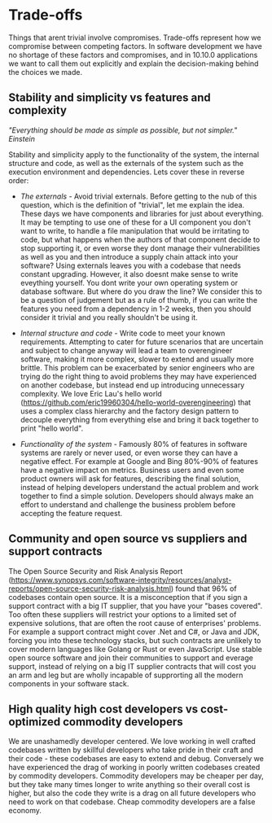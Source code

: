 # Trade-offs

Things that arent trivial involve compromises. Trade-offs represent how we compromise between competing
factors. In software development we have no shortage of these factors and compromises, and in 10.10.0 applications 
we want to call them out explicitly and explain the decision-making behind the choices we made.

## Stability and simplicity vs features and complexity

_"Everything should be made as simple as possible, but not simpler." Einstein_

Stability and simplicity apply to the functionality of the system, the internal structure and code, as well
as the externals of the system such as the execution environment and dependencies. 
Lets cover these in reverse order:

- _The externals_ - Avoid trivial externals. Before getting to the nub of this question, which is
the definition of "trivial", let me explain the idea. These days we have components and libraries for just about
everything. It may be tempting to use one of these for a UI component you don't want to write, to handle
a file manipulation that would be irritating to code, but what happens when the authors of that component
decide to stop supporting it, or even worse they dont manage their vulnerabilities as well as you and then
introduce a supply chain attack into your software? Using externals leaves you with a codebase that needs constant upgrading. However, it also doesnt make sense to write eveything yourself. You dont write your own operating system
or database software. But where do you draw the line? We consider this to be a question of judgement but as a rule of thumb, if you
can write the features you need from a dependency in 1-2 weeks, then you should consider it trivial and you really shouldn't be using it. 


- _Internal structure and code_ - Write code to meet your known requirements. Attempting to cater for future
scenarios that are uncertain and subject to change anyway will lead a team to overengineer software, making it
more complex, slower to extend and usually more brittle. This problem
can be exacerbated by senior engineers who are trying do the right thing to avoid problems they may have
experienced on another codebase,
but instead end up introducing unnecessary complexity. We love Eric Lau's hello world (https://github.com/eric19960304/hello-world-overengineering) that uses a complex class hierarchy and the factory design pattern
to decouple everything from everything else and bring it back together to print "hello world".


- _Functionality of the system_ - Famously 80% of features in software systems are rarely or never used, or even worse
they can have a negative effect. For example at Google and Bing 80%-90% of features have a negative impact on metrics.
Business users and even some product owners will ask for features, describing the final solution, instead of helping
developers understand the actual problem and work together to find a simple solution. Developers should always make an
effort to understand and challenge the business problem before accepting the feature request.


## Community and open source vs suppliers and support contracts

The Open Source Security and Risk Analysis Report (https://www.synopsys.com/software-integrity/resources/analyst-reports/open-source-security-risk-analysis.html) found that 96% of codebases contain open source. It is a misconception
that if you sign a support contract with a big IT supplier, that you have your "bases covered". Too often these suppliers will restrict your options to a
limited set of expensive solutions, that are often the root cause of enterprises' problems. For example a support contract might cover .Net and C#, or
Java and JDK, forcing you into these technology stacks, but such contracts are unlikely to cover modern languages like Golang or Rust or even JavaScript. Use stable open source software and join
their communities to support and everage support, instead of relying on a big IT supplier
contracts that will cost you an arm and leg but are wholly incapable
of supprorting all the modern components in your software stack.


## High quality high cost developers vs cost-optimized commodity developers

We are unashamedly developer centered. We love working in well crafted codebases written by skillful
developers who take pride in their craft and their code - these codebases are easy to extend and debug. Conversely we have
experienced the drag of working in poorly written codebases created by commodity developers. Commodity developers may be
cheaper per day, but they take many times longer to write anything so their overall cost is higher, but also the code
they write is a drag on all future developers who need to work on that codebase. Cheap commodity developers are a
false economy. 

